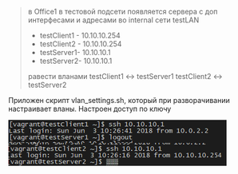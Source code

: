 >в Office1 в тестовой подсети появляется сервера с доп интерфесами и адресами
>во internal сети testLAN
>- testClient1 - 10.10.10.254
>- testClient2 - 10.10.10.254
>- testServer1- 10.10.10.1
>- testServer2- 10.10.10.1
>
>равести вланами
>testClient1 <-> testServer1
>testClient2 <-> testServer2

Приложен скрипт vlan_settings.sh, который при разворачивании настраивает вланы.
Настроен доступ по ключу

![ssh](https://github.com/armakoz/otus-linux/blob/master/images/ssh_access.png)